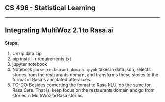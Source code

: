 ## CS 496 - Statistical Learning
------
## Integrating MultiWoz 2.1 to Rasa.ai

#### Steps:
1. Unzip data.zip
2. pip install -r requirements.txt
3. jupyter notebook
4. Notebook `parse_restaurant_domain.ipynb` takes in data.json, selects stories from the restaurants domain, and transforms these stories to the format of Rasa's annotated utterances.
5. TO-DO: Besides converting the format to Rasa NLU, do the same for Rasa Core. That is, keep focus on the restaurants domain and go from stories in MultiWoz to Rasa stories.
